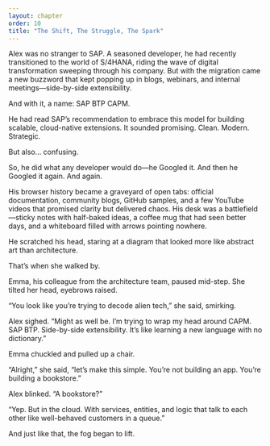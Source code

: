 ```yaml
---
layout: chapter
order: 10
title: "The Shift, The Struggle, The Spark"
---
```


Alex was no stranger to SAP. A seasoned developer, he had recently transitioned to the world of S/4HANA, riding the wave of digital transformation sweeping through his company. But with the migration came a new buzzword that kept popping up in blogs, webinars, and internal meetings—side-by-side extensibility.

And with it, a name: SAP BTP CAPM.

He had read SAP’s recommendation to embrace this model for building scalable, cloud-native extensions. It sounded promising. Clean. Modern. Strategic.

But also… confusing.

So, he did what any developer would do—he Googled it.
And then he Googled it again.
And again.

His browser history became a graveyard of open tabs: official documentation, community blogs, GitHub samples, and a few YouTube videos that promised clarity but delivered chaos. His desk was a battlefield—sticky notes with half-baked ideas, a coffee mug that had seen better days, and a whiteboard filled with arrows pointing nowhere.

He scratched his head, staring at a diagram that looked more like abstract art than architecture.

That’s when she walked by.

Emma, his colleague from the architecture team, paused mid-step. She tilted her head, eyebrows raised.

“You look like you’re trying to decode alien tech,” she said, smirking.

Alex sighed. “Might as well be. I’m trying to wrap my head around CAPM. SAP BTP. Side-by-side extensibility. It’s like learning a new language with no dictionary.”

Emma chuckled and pulled up a chair.

“Alright,” she said, “let’s make this simple. You’re not building an app. You’re building a bookstore.”

Alex blinked. “A bookstore?”

“Yep. But in the cloud. With services, entities, and logic that talk to each other like well-behaved customers in a queue.”

And just like that, the fog began to lift.
